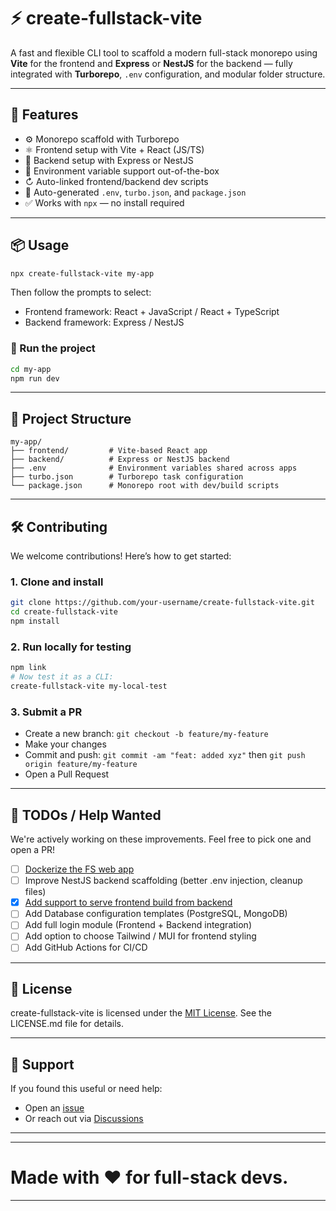 # ⚡ create-fullstack-vite

A fast and flexible CLI tool to scaffold a modern full-stack monorepo using **Vite** for the frontend and **Express** or **NestJS** for the backend — fully integrated with **Turborepo**, `.env` configuration, and modular folder structure.

---

## 🚀 Features

- ⚙️ Monorepo scaffold with Turborepo
- ⚛️ Frontend setup with Vite + React (JS/TS)
- 🧐 Backend setup with Express or NestJS
- 📆 Environment variable support out-of-the-box
- ↻ Auto-linked frontend/backend dev scripts
- 📄 Auto-generated `.env`, `turbo.json`, and `package.json`
- ✅ Works with `npx` — no install required

---

## 📦 Usage

```bash
npx create-fullstack-vite my-app
```

Then follow the prompts to select:

- Frontend framework: React + JavaScript / React + TypeScript
- Backend framework: Express / NestJS

### 🔧 Run the project

```bash
cd my-app
npm run dev
```

---

## 📂 Project Structure

```
my-app/
├── frontend/         # Vite-based React app
├── backend/          # Express or NestJS backend
├── .env              # Environment variables shared across apps
├── turbo.json        # Turborepo task configuration
└── package.json      # Monorepo root with dev/build scripts
```

---

## 🛠️ Contributing

We welcome contributions! Here’s how to get started:

### 1. Clone and install

```bash
git clone https://github.com/your-username/create-fullstack-vite.git
cd create-fullstack-vite
npm install
```

### 2. Run locally for testing

```bash
npm link
# Now test it as a CLI:
create-fullstack-vite my-local-test
```

### 3. Submit a PR

- Create a new branch: `git checkout -b feature/my-feature`
- Make your changes
- Commit and push: `git commit -am "feat: added xyz"` then `git push origin feature/my-feature`
- Open a Pull Request

---

## 🥉 TODOs / Help Wanted

We're actively working on these improvements. Feel free to pick one and open a PR!

- [ ] [Dockerize the FS web app](https://github.com/abhijeetsatpute/create-fullstack-vite/issues/6)
- [ ] Improve NestJS backend scaffolding (better .env injection, cleanup files)
- [X] [Add support to serve frontend build from backend](https://github.com/abhijeetsatpute/create-fullstack-vite/issues/7)
- [ ] Add Database configuration templates (PostgreSQL, MongoDB)
- [ ] Add full login module (Frontend + Backend integration)
- [ ] Add option to choose Tailwind / MUI for frontend styling
- [ ] Add GitHub Actions for CI/CD

---

## 📃 License

create-fullstack-vite is licensed under the [MIT License](https://github.com/abhijeetsatpute/create-fullstack-vite/blob/main/LICENSE). See the LICENSE.md file for details.

---

## 💬 Support

If you found this useful or need help:

- Open an [issue](https://github.com/abhijeetsatpute/create-fullstack-vite/issues)
- Or reach out via [Discussions](https://github.com/abhijeetsatpute/create-fullstack-vite/discussions)

---
---
# Made with ❤️ for full-stack devs.
---
